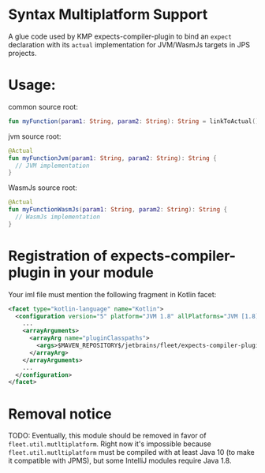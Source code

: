 # Syntax Multiplatform Support 

A glue code used by KMP expects-compiler-plugin to bind an `expect` declaration with its `actual` implementation for JVM/WasmJs targets in JPS projects.

# Usage:

common source root:
```kotlin
fun myFunction(param1: String, param2: String): String = linkToActual()
```
   
jvm source root:
```kotlin
@Actual
fun myFunctionJvm(param1: String, param2: String): String {
  // JVM implementation
}
```

WasmJs source root:
```kotlin
@Actual
fun myFunctionWasmJs(param1: String, param2: String): String {
  // WasmJs implementation
}
```
      
# Registration of expects-compiler-plugin in your module

Your iml file must mention the following fragment in Kotlin facet:
```xml
<facet type="kotlin-language" name="Kotlin">
  <configuration version="5" platform="JVM 1.8" allPlatforms="JVM [1.8]" useProjectSettings="false">
    ...
    <arrayArguments>
      <arrayArg name="pluginClasspaths">
        <args>$MAVEN_REPOSITORY$/jetbrains/fleet/expects-compiler-plugin/<$$$real-version-here$$$>/expects-compiler-plugin-$$$real-version-here$$$.jar</args>
      </arrayArg>
    </arrayArguments>
    ...
  </configuration>
</facet>
```

# Removal notice 

TODO: Eventually, this module should be removed in favor of `fleet.util.mutltiplatform`.
Right now it's impossible because `fleet.util.mutltiplatform` must be compiled with at least Java 10 (to make it compatible with JPMS),
but some IntelliJ modules require Java 1.8.
